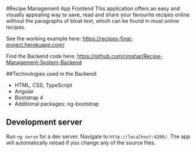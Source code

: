 #Recipe Management App Frontend
This application offers an easy and visually appealing way to save, read and share your favourite recipes online without the paragraphs of bloat text, which can be found in most online recipes.

See the working example here: https://recipes-final-project.herokuapp.com/

Find the Backend code here: https://github.com/rimshar/Recipe-Management-System-Backend

##Technologies used in the Backend:
* HTML, CSS, TypeScript
* Angular
* Bootstrap 4
* Additional packages: ng-bootstrap

## Development server

Run `ng serve` for a dev server. Navigate to `http://localhost:4200/`. The app will automatically reload if you change any of the source files.
